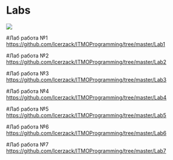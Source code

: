 # Labs

![](https://pandao.github.io/editor.md/images/logos/editormd-logo-180x180.png)

#Лаб работа №1
https://github.com/Icerzack/ITMOProgramming/tree/master/Lab1

#Лаб работа №2
https://github.com/Icerzack/ITMOProgramming/tree/master/Lab2

#Лаб работа №3
https://github.com/Icerzack/ITMOProgramming/tree/master/Lab3

#Лаб работа №4
https://github.com/Icerzack/ITMOProgramming/tree/master/Lab4

#Лаб работа №5
https://github.com/Icerzack/ITMOProgramming/tree/master/Lab5

#Лаб работа №6
https://github.com/Icerzack/ITMOProgramming/tree/master/Lab6

#Лаб работа №7
https://github.com/Icerzack/ITMOProgramming/tree/master/Lab7
